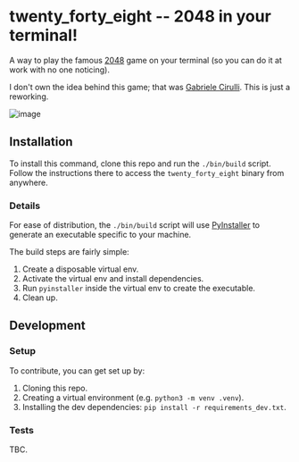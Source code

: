 # twenty_forty_eight -- 2048 in your terminal!

A way to play the famous [2048](https://play2048.co/) game on your terminal (so you can do it at work with no one noticing).

I don't own the idea behind this game; that was [Gabriele Cirulli](http://gabrielecirulli.com/). This is just a reworking.

![image](https://github.com/richcooper95/twenty_forty_eight/assets/58304039/5b550e12-a85f-48aa-b4d0-41ec06b4b249)

## Installation

To install this command, clone this repo and run the `./bin/build` script. Follow the instructions there to access the
`twenty_forty_eight` binary from anywhere.

### Details

For ease of distribution, the `./bin/build` script will use [PyInstaller](https://pyinstaller.org/en/stable/) to generate an executable specific to your machine.

The build steps are fairly simple:
  1. Create a disposable virtual env.
  2. Activate the virtual env and install dependencies.
  3. Run `pyinstaller` inside the virtual env to create the executable.
  4. Clean up.

## Development

### Setup

To contribute, you can get set up by:
  1. Cloning this repo.
  2. Creating a virtual environment (e.g. `python3 -m venv .venv`).
  3. Installing the dev dependencies: `pip install -r requirements_dev.txt`.

### Tests

TBC.
